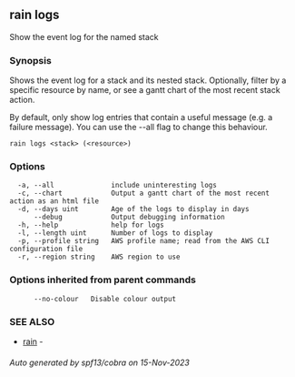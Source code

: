## rain logs

Show the event log for the named stack

### Synopsis

Shows the event log for a stack and its nested stack. Optionally, filter by a specific resource by name, or see a gantt chart of the most recent stack action.

By default, only show log entries that contain a useful message (e.g. a failure message).
You can use the --all flag to change this behaviour.

```
rain logs <stack> (<resource>)
```

### Options

```
  -a, --all              include uninteresting logs
  -c, --chart            Output a gantt chart of the most recent action as an html file
  -d, --days uint        Age of the logs to display in days
      --debug            Output debugging information
  -h, --help             help for logs
  -l, --length uint      Number of logs to display
  -p, --profile string   AWS profile name; read from the AWS CLI configuration file
  -r, --region string    AWS region to use
```

### Options inherited from parent commands

```
      --no-colour   Disable colour output
```

### SEE ALSO

* [rain](index.md)	 - 

###### Auto generated by spf13/cobra on 15-Nov-2023
